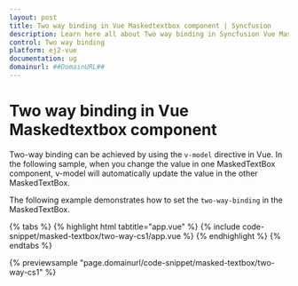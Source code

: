 ```yaml
---
layout: post
title: Two way binding in Vue Maskedtextbox component | Syncfusion
description: Learn here all about Two way binding in Syncfusion Vue Maskedtextbox component of Syncfusion Essential JS 2 and more.
control: Two way binding 
platform: ej2-vue
documentation: ug
domainurl: ##DomainURL##
---
```


# Two way binding in Vue Maskedtextbox component

Two-way binding can be achieved by using the `v-model` directive in Vue. In the following sample, when you change the value in one MaskedTextBox component, v-model will automatically update the value in the other MaskedTextBox.

The following example demonstrates how to set the `two-way-binding` in the MaskedTextBox.

{% tabs %}
{% highlight html tabtitle="app.vue" %}
{% include code-snippet/masked-textbox/two-way-cs1/app.vue %}
{% endhighlight %}
{% endtabs %}
        
{% previewsample "page.domainurl/code-snippet/masked-textbox/two-way-cs1" %}